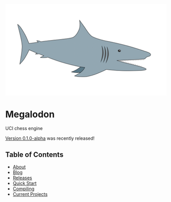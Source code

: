 ![logo](https://raw.githubusercontent.com/HuangPatrick16777216/megalodon/main/logo/logo_widescreen_light.png)

# Megalodon

UCI chess engine

[Version 0.1.0-alpha][latest] was recently released!

## Table of Contents

* [About][about]
* [Blog][blog]
* [Releases][releases]
* [Quick Start][quickstart]
* [Compiling][compiling]
* [Current Projects][projects]

[latest]: https://github.com/HuangPatrick16777216/megalodon/releases/latest
[about]: https://huangpatrick16777216.github.io/megalodon/about
[blog]: https://huangpatrick16777216.github.io/megalodon/blog
[releases]: https://huangpatrick16777216.github.io/megalodon/releases
[quickstart]: https://huangpatrick16777216.github.io/megalodon/quick-start
[compiling]: https://huangpatrick16777216.github.io/megalodon/compiling
[projects]: https://huangpatrick16777216.github.io/megalodon/projects
